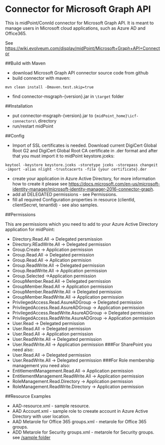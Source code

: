 # Connector for Microsoft Graph API

This is midPoint/ConnId connector for Microsoft Graph API. It is meant to manage users in Microsoft cloud applications, such as Azure AD and Office365.

See https://wiki.evolveum.com/display/midPoint/Microsoft+Graph+API+Connector


##Build with Maven

* download Microsoft Graph API connector source code from github
* build connector with maven: 
```
mvn clean install -Dmaven.test.skip=true
```
* find connector-msgraph-{version}.jar in ```\target``` folder

##Installation

* put connector-msgraph-{version}.jar to ```{midPoint_home}\icf-connectors\``` directory
* run/restart midPoint 
 
##Config

* Import of SSL certificates is needed. Download current DigiCert Global Root G2 and DigiCert Global Root CA certificate in .der format and after that you must import it to midPoint keystore.jceks:
```
keytool -keystore keystore.jceks -storetype jceks -storepass changeit -import -alias nlight -trustcacerts -file {your certificate}.der
```
* create your application in Azure Active Directory, for more information how to create it please see https://docs.microsoft.com/en-us/microsoft-identity-manager/microsoft-identity-manager-2016-connector-graph.
* add all DELEGATED permissions - see Permissions.
* fill all required Configuration properties in resource (clientId, clientSecret, tenantId) - see also samples.

##Permissions

This are permissions which you need to add to your Azure Active Directory application for midPoint:
 
* Directory.Read.All -> Delegated persmission
* Directory.REadWrite.All -> Delegated permission
* Group.Create -> Application permission
* Group.Read.All -> Delegated permission
* Group.Read.All -> Aplication permision
* Group.ReadWrite.All -> Delegated permission
* Group.ReadWrite.All -> Application permission
* Group.Selected ->Application permission
* GroupMember.Read.All -> Delegated permission
* GroupMember.Read.All -> Application permission
* GroupMember.ReadWrite.All -> Delegated permission
* GroupMember.ReadWrite.All -> Application permission
* PrivilegedAccess.Read.AsureADGroup -> Delegated permission
* PrivilegedAccess.Read.AsureADGroup -> Application permission
* PrivilegedAccess.ReadWrite.AsureADGroup -> Delegated permission
* PrivilegedAccess.ReadWrite.AsureADGroup -> Application permission
* User.Read -> Delegated permission
* User.Read.All -> Delegated permission
* User.Read.All -> Application permission
* User.ReadWrite.All -> Delegated permission
* User.ReadWrite.All -> Application permission
###For SharePoint you need also:
* User.Read.All -> Delegated permission
* User.ReadWrite.All -> Delegated permission
###For Role membership management you need also:
* EntitlementManagement.Read.All -> Application permission 
* EntitlementManagement.ReadWrite.All -> Application permission 
* RoleManagement.Read.Directory -> Application permission 
* RoleManagement.ReadWrite.Directory -> Application permission

##Resource Examples
* AAD-resource.xml - sample resource.
* AAD Account.xml - sample role to creeate account in  Azure Active Directory with user location.
* AAD Metarole for Office 365 groups.xml - metarole for Office 365 groups.
* ADD Metarole for Security groups.xml - metarole for Security groups.
see [/sample folder](https://github.com/artinsolutions/connector-microsoft-graph-api/tree/master/sample)